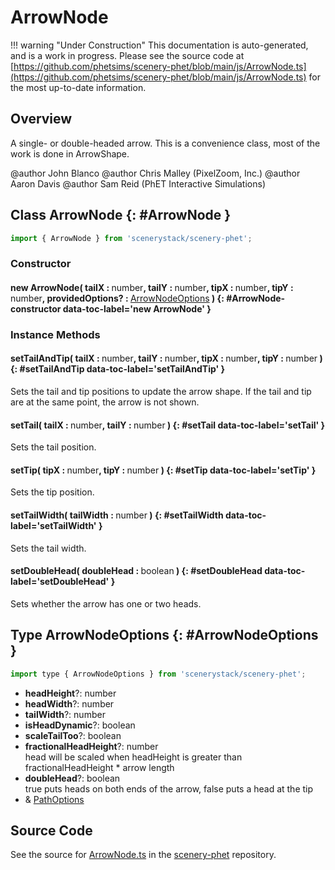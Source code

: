 # ArrowNode

!!! warning "Under Construction"
    This documentation is auto-generated, and is a work in progress. Please see the source code at
    [https://github.com/phetsims/scenery-phet/blob/main/js/ArrowNode.ts](https://github.com/phetsims/scenery-phet/blob/main/js/ArrowNode.ts) for the most up-to-date information.

## Overview

A single- or double-headed arrow. This is a convenience class, most of the work is done in ArrowShape.

@author John Blanco
@author Chris Malley (PixelZoom, Inc.)
@author Aaron Davis
@author Sam Reid (PhET Interactive Simulations)

## Class ArrowNode {: #ArrowNode }


```js
import { ArrowNode } from 'scenerystack/scenery-phet';
```
### Constructor

#### new ArrowNode( tailX : <span style="font-weight: 400;"><span style="color: hsla(calc(var(--md-hue) + 180deg),80%,40%,1);">number</span></span>, tailY : <span style="font-weight: 400;"><span style="color: hsla(calc(var(--md-hue) + 180deg),80%,40%,1);">number</span></span>, tipX : <span style="font-weight: 400;"><span style="color: hsla(calc(var(--md-hue) + 180deg),80%,40%,1);">number</span></span>, tipY : <span style="font-weight: 400;"><span style="color: hsla(calc(var(--md-hue) + 180deg),80%,40%,1);">number</span></span>, providedOptions? : <span style="font-weight: 400;">[ArrowNodeOptions](../scenery-phet/ArrowNode.md#ArrowNodeOptions)</span> ) {: #ArrowNode-constructor data-toc-label='new ArrowNode' }

### Instance Methods

#### setTailAndTip( tailX : <span style="font-weight: 400;"><span style="color: hsla(calc(var(--md-hue) + 180deg),80%,40%,1);">number</span></span>, tailY : <span style="font-weight: 400;"><span style="color: hsla(calc(var(--md-hue) + 180deg),80%,40%,1);">number</span></span>, tipX : <span style="font-weight: 400;"><span style="color: hsla(calc(var(--md-hue) + 180deg),80%,40%,1);">number</span></span>, tipY : <span style="font-weight: 400;"><span style="color: hsla(calc(var(--md-hue) + 180deg),80%,40%,1);">number</span></span> ) {: #setTailAndTip data-toc-label='setTailAndTip' }

Sets the tail and tip positions to update the arrow shape.
If the tail and tip are at the same point, the arrow is not shown.

#### setTail( tailX : <span style="font-weight: 400;"><span style="color: hsla(calc(var(--md-hue) + 180deg),80%,40%,1);">number</span></span>, tailY : <span style="font-weight: 400;"><span style="color: hsla(calc(var(--md-hue) + 180deg),80%,40%,1);">number</span></span> ) {: #setTail data-toc-label='setTail' }

Sets the tail position.

#### setTip( tipX : <span style="font-weight: 400;"><span style="color: hsla(calc(var(--md-hue) + 180deg),80%,40%,1);">number</span></span>, tipY : <span style="font-weight: 400;"><span style="color: hsla(calc(var(--md-hue) + 180deg),80%,40%,1);">number</span></span> ) {: #setTip data-toc-label='setTip' }

Sets the tip position.

#### setTailWidth( tailWidth : <span style="font-weight: 400;"><span style="color: hsla(calc(var(--md-hue) + 180deg),80%,40%,1);">number</span></span> ) {: #setTailWidth data-toc-label='setTailWidth' }

Sets the tail width.

#### setDoubleHead( doubleHead : <span style="font-weight: 400;"><span style="color: hsla(calc(var(--md-hue) + 180deg),80%,40%,1);">boolean</span></span> ) {: #setDoubleHead data-toc-label='setDoubleHead' }

Sets whether the arrow has one or two heads.



## Type ArrowNodeOptions {: #ArrowNodeOptions }


```js
import type { ArrowNodeOptions } from 'scenerystack/scenery-phet';
```


- **headHeight**?: <span style="color: hsla(calc(var(--md-hue) + 180deg),80%,40%,1);">number</span>
- **headWidth**?: <span style="color: hsla(calc(var(--md-hue) + 180deg),80%,40%,1);">number</span>
- **tailWidth**?: <span style="color: hsla(calc(var(--md-hue) + 180deg),80%,40%,1);">number</span>
- **isHeadDynamic**?: <span style="color: hsla(calc(var(--md-hue) + 180deg),80%,40%,1);">boolean</span>
- **scaleTailToo**?: <span style="color: hsla(calc(var(--md-hue) + 180deg),80%,40%,1);">boolean</span>
- **fractionalHeadHeight**?: <span style="color: hsla(calc(var(--md-hue) + 180deg),80%,40%,1);">number</span>
<br>  head will be scaled when headHeight is greater than fractionalHeadHeight * arrow length
- **doubleHead**?: <span style="color: hsla(calc(var(--md-hue) + 180deg),80%,40%,1);">boolean</span>
<br>  true puts heads on both ends of the arrow, false puts a head at the tip
- &amp; [PathOptions](../scenery/Path.md#PathOptions)




## Source Code

See the source for [ArrowNode.ts](https://github.com/phetsims/scenery-phet/blob/main/js/ArrowNode.ts) in the [scenery-phet](https://github.com/phetsims/scenery-phet) repository.
